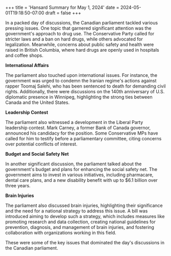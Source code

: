 +++
title = 'Hansard Summary for May 1, 2024'
date = 2024-05-01T19:18:50-07:00
draft = false
+++

In a packed day of discussions, the Canadian parliament tackled various pressing issues. One topic that garnered significant attention was the government's approach to drug use. The Conservative Party called for stricter laws and a ban on hard drugs, while others advocated for legalization. Meanwhile, concerns about public safety and health were raised in British Columbia, where hard drugs are openly used in hospitals and coffee shops.

**International Affairs**

The parliament also touched upon international issues. For instance, the government was urged to condemn the Iranian regime's actions against rapper Toomaj Salehi, who has been sentenced to death for demanding civil rights. Additionally, there were discussions on the 140th anniversary of U.S. diplomatic presence in Winnipeg, highlighting the strong ties between Canada and the United States.

**Leadership Contest**

The parliament also witnessed a development in the Liberal Party leadership contest. Mark Carney, a former Bank of Canada governor, announced his candidacy for the position. Some Conservative MPs have called for him to testify before a parliamentary committee, citing concerns over potential conflicts of interest.

**Budget and Social Safety Net**

In another significant discussion, the parliament talked about the government's budget and plans for enhancing the social safety net. The government aims to invest in various initiatives, including pharmacare, dental care plans, and a new disability benefit with up to $6.1 billion over three years.

**Brain Injuries**

The parliament also discussed brain injuries, highlighting their significance and the need for a national strategy to address this issue. A bill was introduced aiming to develop such a strategy, which includes measures like promoting research and data collection, creating national guidelines for prevention, diagnosis, and management of brain injuries, and fostering collaboration with organizations working in this field.

These were some of the key issues that dominated the day's discussions in the Canadian parliament.
